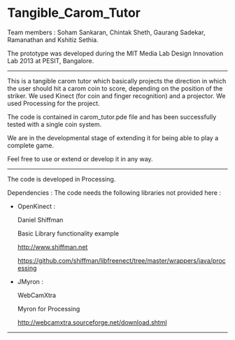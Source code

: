 Tangible_Carom_Tutor
====================

Team members : Soham Sankaran, Chintak Sheth, Gaurang Sadekar, Ramanathan and Kshitiz Sethia.

The prototype was developed during the MIT Media Lab Design Innovation Lab  2013 at PESIT, Bangalore. 
				       
------------------------------------------

This is a tangible carom tutor which basically projects the direction in which the user should hit a carom coin to score, depending on the position of the striker. We used Kinect (for coin and finger recognition) and a projector. We used Processing for the project.

The code is contained in carom_tutor.pde file and has been successfully tested with a single coin system. 

We are in the developmental stage of extending it for being able to play a complete game. 

Feel free to use or extend or develop it in any way.

-------------------------------------------

The code is developed in Processing.

Dependencies : The code needs the following libraries not provided here :

- OpenKinect :

	Daniel Shiffman

	Basic Library functionality example

	http://www.shiffman.net

	https://github.com/shiffman/libfreenect/tree/master/wrappers/java/processing


- JMyron : 

	WebCamXtra

	Myron for Processing

	http://webcamxtra.sourceforge.net/download.shtml
				
-------------------------------------------
	
